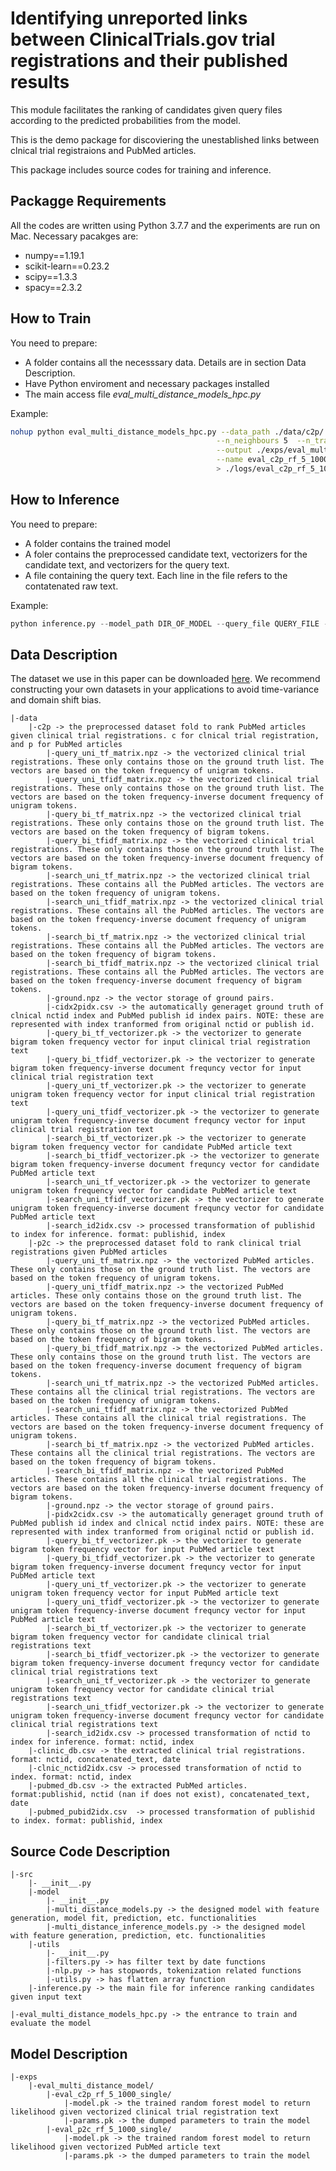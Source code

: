 # Identifying unreported links between ClinicalTrials.gov trial registrations and their published results

This module facilitates the ranking of candidates given query files according to the predicted probabilities from the model. 

This is the demo package for discoviering the unestablished links between clnical trial registraions and PubMed articles.

This package includes source codes for training and inference.

## Packagge Requirements

All the codes are written using Python 3.7.7 and the experiments are run on Mac.
Necessary pacakges are:
* numpy==1.19.1
* scikit-learn==0.23.2
* scipy==1.3.3
* spacy==2.3.2

## How to Train
You need to prepare:
* A folder contains all the necesssary data. Details are in section Data Description.
* Have Python enviroment and necessary packages installed
* The main access file *eval_multi_distance_models_hpc.py*

Example:
```bash
nohup python eval_multi_distance_models_hpc.py --data_path ./data/c2p/ \
                                              --n_neighbours 5  --n_train 1000 \
                                              --output ./exps/eval_multi_distance_model/ \
                                              --name eval_c2p_rf_5_1000_single --override \
                                              > ./logs/eval_c2p_rf_5_1000_single.log 2>&1 &
```

## How to Inference
You need to prepare:
* A folder contains the trained model
* A foler contains the preprocessed candidate text, vectorizers for the candidate text, and vectorizers for the query text. 
* A file containing the query text. Each line in the file refers to the contatenated raw text.

Example:
```python
python inference.py --model_path DIR_OF_MODEL --query_file QUERY_FILE --search_path DIR_OF_SEARCH_FILES --output DIR_OF_OUTPUT
```

## Data Description
The dataset we use in this paper can be downloaded [here](https://doi.org/10.7910/DVN/MEROWG). We recommend constructing your own datasets in your applications to avoid time-variance and domain shift bias.

    |-data
        |-c2p -> the preprocessed dataset fold to rank PubMed articles given clinical trial registrations. c for clnical trial registration, and p for PubMed articles
            |-query_uni_tf_matrix.npz -> the vectorized clinical trial registrations. These only contains those on the ground truth list. The vectors are based on the token frequency of unigram tokens.
            |-query_uni_tfidf_matrix.npz -> the vectorized clinical trial registrations. These only contains those on the ground truth list. The vectors are based on the token frequency-inverse document frequency of unigram tokens.
            |-query_bi_tf_matrix.npz -> the vectorized clinical trial registrations. These only contains those on the ground truth list. The vectors are based on the token frequency of bigram tokens.
            |-query_bi_tfidf_matrix.npz -> the vectorized clinical trial registrations. These only contains those on the ground truth list. The vectors are based on the token frequency-inverse document frequency of bigram tokens.
            |-search_uni_tf_matrix.npz -> the vectorized clinical trial registrations. These contains all the PubMed articles. The vectors are based on the token frequency of unigram tokens.
            |-search_uni_tfidf_matrix.npz -> the vectorized clinical trial registrations. These contains all the PubMed articles. The vectors are based on the token frequency-inverse document frequency of unigram tokens.
            |-search_bi_tf_matrix.npz -> the vectorized clinical trial registrations. These contains all the PubMed articles. The vectors are based on the token frequency of bigram tokens.
            |-search_bi_tfidf_matrix.npz -> the vectorized clinical trial registrations. These contains all the PubMed articles. The vectors are based on the token frequency-inverse document frequency of bigram tokens.
            |-ground.npz -> the vector storage of ground pairs.
            |-cidx2pidx.csv -> the automatically generaget ground truth of clnical nctid index and PubMed publish id index pairs. NOTE: these are represented with index tranformed from original nctid or publish id.
            |-query_bi_tf_vectorizer.pk -> the vectorizer to generate bigram token frequency vector for input clinical trial registration text
            |-query_bi_tfidf_vectorizer.pk -> the vectorizer to generate bigram token frequency-inverse document frequncy vector for input clinical trial registration text
            |-query_uni_tf_vectorizer.pk -> the vectorizer to generate unigram token frequency vector for input clinical trial registration text
            |-query_uni_tfidf_vectorizer.pk -> the vectorizer to generate unigram token frequency-inverse document frequncy vector for input clinical trial registration text
            |-search_bi_tf_vectorizer.pk -> the vectorizer to generate bigram token frequency vector for candidate PubMed article text
            |-search_bi_tfidf_vectorizer.pk -> the vectorizer to generate bigram token frequency-inverse document frequncy vector for candidate PubMed article text
            |-search_uni_tf_vectorizer.pk -> the vectorizer to generate unigram token frequency vector for candidate PubMed article text
            |-search_uni_tfidf_vectorizer.pk -> the vectorizer to generate unigram token frequency-inverse document frequncy vector for candidate PubMed article text
            |-search_id2idx.csv -> processed transformation of publishid to index for inference. format: publishid, index
        |-p2c -> the preprocessed dataset fold to rank clinical trial registrations given PubMed articles
            |-query_uni_tf_matrix.npz -> the vectorized PubMed articles. These only contains those on the ground truth list. The vectors are based on the token frequency of unigram tokens.
            |-query_uni_tfidf_matrix.npz -> the vectorized PubMed articles. These only contains those on the ground truth list. The vectors are based on the token frequency-inverse document frequency of unigram tokens.
            |-query_bi_tf_matrix.npz -> the vectorized PubMed articles. These only contains those on the ground truth list. The vectors are based on the token frequency of bigram tokens.
            |-query_bi_tfidf_matrix.npz -> the vectorized PubMed articles. These only contains those on the ground truth list. The vectors are based on the token frequency-inverse document frequency of bigram tokens.
            |-search_uni_tf_matrix.npz -> the vectorized PubMed articles. These contains all the clinical trial registrations. The vectors are based on the token frequency of unigram tokens.
            |-search_uni_tfidf_matrix.npz -> the vectorized PubMed articles. These contains all the clinical trial registrations. The vectors are based on the token frequency-inverse document frequency of unigram tokens.
            |-search_bi_tf_matrix.npz -> the vectorized PubMed articles. These contains all the clinical trial registrations. The vectors are based on the token frequency of bigram tokens.
            |-search_bi_tfidf_matrix.npz -> the vectorized PubMed articles. These contains all the clinical trial registrations. The vectors are based on the token frequency-inverse document frequency of bigram tokens.
            |-ground.npz -> the vector storage of ground pairs.
            |-pidx2cidx.csv -> the automatically generaget ground truth of PubMed publish id index and clnical nctid index pairs. NOTE: these are represented with index tranformed from original nctid or publish id.
            |-query_bi_tf_vectorizer.pk -> the vectorizer to generate bigram token frequency vector for input PubMed article text
            |-query_bi_tfidf_vectorizer.pk -> the vectorizer to generate bigram token frequency-inverse document frequncy vector for input PubMed article text
            |-query_uni_tf_vectorizer.pk -> the vectorizer to generate unigram token frequency vector for input PubMed article text
            |-query_uni_tfidf_vectorizer.pk -> the vectorizer to generate unigram token frequency-inverse document frequncy vector for input PubMed article text
            |-search_bi_tf_vectorizer.pk -> the vectorizer to generate bigram token frequency vector for candidate clinical trial registrations text
            |-search_bi_tfidf_vectorizer.pk -> the vectorizer to generate bigram token frequency-inverse document frequncy vector for candidate clinical trial registrations text
            |-search_uni_tf_vectorizer.pk -> the vectorizer to generate unigram token frequency vector for candidate clinical trial registrations text
            |-search_uni_tfidf_vectorizer.pk -> the vectorizer to generate unigram token frequency-inverse document frequncy vector for candidate clinical trial registrations text
            |-search_id2idx.csv -> processed transformation of nctid to index for inference. format: nctid, index
        |-clinic_db.csv -> the extracted clinical trial registrations. format: nctid, concatenated_text, date
        |-clnic_nctid2idx.csv -> processed transformation of nctid to index. format: nctid, index
        |-pubmed_db.csv -> the extracted PubMed articles. format:publishid, nctid (nan if does not exist), concatenated_text, date
        |-pubmed_pubid2idx.csv  -> processed transformation of publishid to index. format: publishid, index

## Source Code Description
    |-src
        |- __init__.py
        |-model
            |- __init__.py
            |-multi_distance_models.py -> the designed model with feature generation, model fit, prediction, etc. functionalities
            |-multi_distance_inference_models.py -> the designed model with feature generation, prediction, etc. functionalities
        |-utils
            |- __init__.py
            |-filters.py -> has filter text by date functions
            |-nlp.py -> has stopwords, tokenization related functions
            |-utils.py -> has flatten array function
        |-inference.py -> the main file for inference ranking candidates given input text
        
    |-eval_multi_distance_models_hpc.py -> the entrance to train and evaluate the model
    
## Model Description
    
    |-exps
        |-eval_multi_distance_model/
            |-eval_c2p_rf_5_1000_single/
                |-model.pk -> the trained random forest model to return likelihood given vectorized clinical trial registration text
                |-params.pk -> the dumped parameters to train the model
            |-eval_p2c_rf_5_1000_single/
                |-model.pk -> the trained random forest model to return likelihood given vectorized PubMed article text
                |-params.pk -> the dumped parameters to train the model
        
